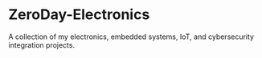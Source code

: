 # ZeroDay-Electronics
A collection of my electronics, embedded systems, IoT, and cybersecurity integration projects.
